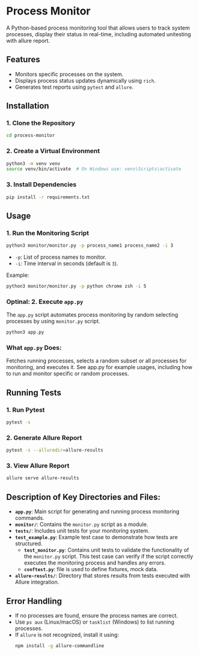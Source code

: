 # Process Monitor

A Python-based process monitoring tool that allows users to track system processes, display their status in real-time, including automated unitesting with allure report.

## Features
- Monitors specific processes on the system.
- Displays process status updates dynamically using `rich`.
- Generates test reports using `pytest` and `allure`.



## Installation

### 1. Clone the Repository
```sh 
cd process-monitor
```

### 2. Create a Virtual Environment
```sh
python3 -m venv venv
source venv/bin/activate  # On Windows use: venv\Scripts\activate
```

### 3. Install Dependencies
```sh
pip install -r requirements.txt
```

## Usage


### 1. Run the Monitoring Script
```sh
python3 monitor/monitor.py -p process_name1 process_name2 -i 3
```
- `-p`: List of process names to monitor.
- `-i`: Time interval in seconds (default is `3`).

Example:
```sh
python3 monitor/monitor.py -p python chrome zsh -i 5
```


### Optinal: 2. Execute `app.py`

The `app.py` script automates process monitoring by random selecting processes by using `monitor.py` script.

```sh
python3 app.py
```

###  **What `app.py` Does:**
Fetches running processes, selects a random subset or all processes for monitoring, and executes it.
See app.py for example usages, including how to run and monitor specific or random processes.



## Running Tests

### 1. Run Pytest
```sh
pytest -s
```

### 2. Generate Allure Report
```sh
pytest -s --alluredir=allure-results
```

### 3. View Allure Report
```sh
allure serve allure-results
```

## Description of Key Directories and Files:

- **`app.py`**: Main script for generating and running process monitoring commands.
- **`monitor/`**: Contains the `monitor.py` script as a module.
- **`tests/`**: Includes unit tests for your monitoring system.
- **`test_example.py`**: Example test case to demonstrate how tests are structured.
  - **`test_monitor.py`**: Contains unit tests to validate the functionality of the `monitor.py` script. This test case can verify if the script correctly executes the monitoring process and handles any errors.
  - **`conftest.py`**: file is used to define fixtures, mock data.
- **`allure-results/`**: Directory that stores results from tests executed with Allure integration.


## Error Handling
- If no processes are found, ensure the process names are correct.
- Use `ps aux` (Linux/macOS) or `tasklist` (Windows) to list running processes.
- If `allure` is not recognized, install it using:
  ```sh
  npm install -g allure-commandline
  ```


